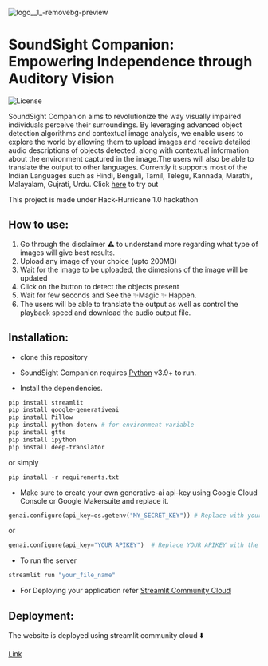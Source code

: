 
![logo__1_-removebg-preview](https://github.com/ArchismwanChatterjee/Hack-Hurricane-1.0/assets/115975340/b1834188-dee7-44fa-b306-0cdb40fcb3e7)


# SoundSight Companion: Empowering Independence through Auditory Vision

![License](https://badgen.net/github/license/micromatch/micromatch)

SoundSight Companion aims to revolutionize the way visually impaired individuals perceive their surroundings. By leveraging advanced object detection algorithms and contextual image analysis, we enable users to explore the world by allowing them to upload images and receive detailed audio descriptions of objects detected, along with contextual information about the environment captured in the image.The users will also be able to translate the output to other languages. Currently it supports most of the Indian Languages such as Hindi, Bengali, Tamil, Telegu, Kannada, Marathi, Malayalam, Gujrati, Urdu. 
Click [here](https://sound-sight-companion.streamlit.app/) to try out

This project is made under Hack-Hurricane 1.0 hackathon

## How to use:
1. Go through the disclaimer ⚠️ to understand more regarding what type of images will give best results.
2. Upload any image of your choice (upto 200MB)
3. Wait for the image to be uploaded, the dimesions of the image will be updated
4. Click on the button to detect the objects present
5. Wait for few seconds and See the ✨Magic ✨ Happen.
6. The users will be able to translate the output as well as control the playback speed and download the audio output file.

## Installation:

- clone this repository

- SoundSight Companion requires [Python](https://www.python.org/) v3.9+ to run.

- Install the dependencies.

```python
pip install streamlit
pip install google-generativeai
pip install Pillow
pip install python-dotenv # for environment variable
pip install gtts
pip install ipython
pip install deep-translator
```
or simply

```python
pip install -r requirements.txt
```

- Make sure to create your own generative-ai api-key using Google Cloud Console or Google Makersuite and replace it.

```python
genai.configure(api_key=os.getenv("MY_SECRET_KEY")) # Replace with your own api-key by creating .env file
```
or 
```python
genai.configure(api_key="YOUR APIKEY")  # Replace YOUR APIKEY with the actual value of your apikey 
```

- To run the server
```python
streamlit run "your_file_name"
```

- For Deploying your application refer [Streamlit Community Cloud](https://docs.streamlit.io/streamlit-community-cloud/get-started)

## Deployment:

The website is deployed using streamlit community cloud ⬇️

[Link](https://sound-sight-companion.streamlit.app/) 
